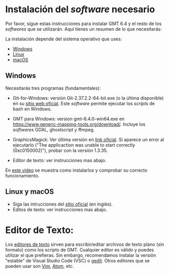 # Instalación del *software* necesario

Por favor, sigue estas instrucciones para instalar GMT 6.4 y el resto de los *softwares* que se utilizarán. Aquí tienes un resumen de lo que necesitarás:

 La instalación depende del sistema operativo que uses:

* [Windows](https://github.com/Esteban82/FCEN-2022/blob/main/Instalacion.MD#windows)
* [Linux](https://github.com/Esteban82/FCEN-2022/blob/main/Instalacion.MD#linux)
* [macOS](https://github.com/Esteban82/FCEN-2022/blob/main/Instalacion.MD#macos)


## Windows

Necesitarás tres programas (fundamentales):

* Git-for-Windows: versión Git-2.37.2.2-64-bit.exe (o la última disponible) en su [sitio web oficial](https://gitforwindows.org/). Este *software* permite ejecutar los *scripts* de bash en Windows.

* GMT para Windows: version gmt-6.4.0-win64.exe en https://www.generic-mapping-tools.org/download/. Incluye los *softwares* GDAL, ghostscript y ffmpeg. 

* GraphicsMagick: Ver última versión en [link oficial]([url](https://sourceforge.net/projects/graphicsmagick/files/graphicsmagick-binaries/1.3.36/GraphicsMagick-1.3.36-Q8-win64-dll.exe/download)). Si aparece un error al ejecutarlo ("The applicaction was unable to start correctly (0xc0150002)"), probar con la versión 1.3.35.

* Editor de texto: ver instrucciones mas abajo.

En [este video](https://www.youtube.com/watch?v=1bPMIN7noTI&feature=youtu.be) se muestra como instalarlos y comprobar su correcto funcionamiento. 


## Linux y macOS

* Siga las intrucciones del [sitio oficial](https://github.com/GenericMappingTools/gmt/blob/master/INSTALL.md) (en inglés).
* Editos de texto: ver instrucciones mas abajo.


# Editor de Texto:
Los [editores de texto](https://es.wikipedia.org/wiki/Editor_de_texto) sirven para escribir/editar archivos de texto plano (sin formato) como los scripts de GMT. Cualquier editor es válido y puedes utilizar el que prefieras. Sin embargo, recomendamos instalar la versión "estable" de Visual Studio Code (VSC) o [gedit](https://wiki.gnome.org/Apps/Gedit). Otros editores que se pueden usar son [Vim](https://www.vim.org/), [Atom](https://atom.io/), etc. 
